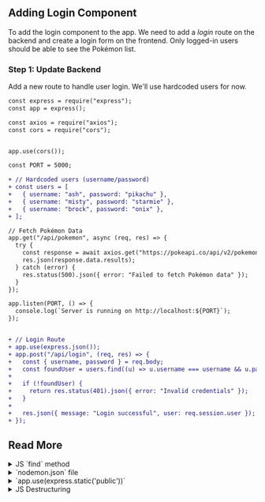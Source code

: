 ## **Adding Login Component**

To add the login component to the app. We need to add a _login_ route on the backend and create a login form on the frontend. Only logged-in users should be able to see the Pokémon list.

### **Step 1: Update Backend**

Add a new route to handle user login. We'll use hardcoded users for now.

```diff
const express = require("express");
const app = express();

const axios = require("axios");
const cors = require("cors");


app.use(cors());

const PORT = 5000;

+ // Hardcoded users (username/password)
+ const users = [
+   { username: "ash", password: "pikachu" },
+   { username: "misty", password: "starmie" },
+   { username: "brock", password: "onix" },
+ ];

// Fetch Pokémon Data
app.get("/api/pokemon", async (req, res) => {
  try {
    const response = await axios.get("https://pokeapi.co/api/v2/pokemon?limit=20");
    res.json(response.data.results);
  } catch (error) {
    res.status(500).json({ error: "Failed to fetch Pokémon data" });
  }
});

app.listen(PORT, () => {
  console.log(`Server is running on http://localhost:${PORT}`);
});


+ // Login Route
+ app.use(express.json());
+ app.post("/api/login", (req, res) => {
+   const { username, password } = req.body;
+   const foundUser = users.find((u) => u.username === username && u.password === password);
+
+   if (!foundUser) {
+     return res.status(401).json({ error: "Invalid credentials" });
+   }
+
+   res.json({ message: "Login successful", user: req.session.user });
+ });
```

## Read More

<details>
<summary> JS `find` method</summary>
In JavaScript, the `find` method is used to find the first element in an array that satisfies a condition. It returns the value of the first element that matches the condition, or `undefined` if no such element is found.

Example:

```js
const users = [
  { username: "ash", password: "pikachu" },
  { username: "misty", password: "starmie" },
  { username: "brock", password: "onix" },
];

const foundUser = users.find(
  (u) => u.username === "ash" && u.password === "pikachu"
);
console.log(foundUser); // { username: "ash", password: " pikachu" }
```

</details>

<details>
<summary> `nodemon.json` file</summary>
`nodemon.json` is a configuration file for the `nodemon` package. It allows you to specify options for `nodemon` in a JSON format. This can be useful for setting up custom configurations for your development environment.

For example, the following `nodemon.json` file specifies a list of files to ignore when watching for changes:

```json
{
  "ignore": ["sessions/*"]
}
This is important if you don't want `nodemon` to restart your server every time you login!
```

</details>

<details>
<summary> `app.use(express.static('public'))`</summary>
The `express.static` middleware is used to serve static files such as images, CSS, and JavaScript files. When you call `app.use(express.static('public'))`, Express will look for static files in the `public` directory and serve them to the client.

In this way, the backend is serving the frontend files to the client. If you choose this way to serve the frontend, you don't need to use CORS.

</details>

<details>
<summary> JS Destructuring</summary>
Destructuring is a JavaScript expression that makes it possible to unpack values from arrays, or properties from objects, into distinct variables. It's a convenient way to extract multiple values from data stored in arrays or objects.

Example:

```js
const user = { name: "John", age: 30 };
const { name, age } = user;

console.log(name); // John
console.log(age); // 30
```

Arrays can also be destructured:

```js
const numbers = [1, 2, 3];
const [a, b, c] = numbers;

console.log(a); // 1
console.log(b); // 2
console.log(c); // 3
```

</details>
